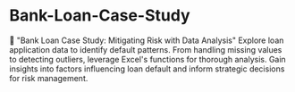 # Bank-Loan-Case-Study
🏦 "Bank Loan Case Study: Mitigating Risk with Data Analysis"  Explore loan application data to identify default patterns. From handling missing values to detecting outliers, leverage Excel's functions for thorough analysis. Gain insights into factors influencing loan default and inform strategic decisions for risk management.
